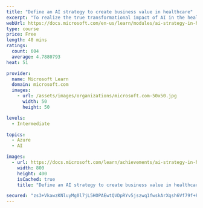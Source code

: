 ```yaml
---
title: "Define an AI strategy to create business value in healthcare"
excerpt: "To realize the true transformational impact of AI in the healthcare sector, decision-makers must consider the special factors that apply only to their industry. To create real business value, a comprehensive understanding of all the strategic components is required."
webUrl: https://docs.microsoft.com/en-us/learn/modules/ai-strategy-in-healthcare/
type: course
price: Free
length: 40 mins
ratings:
  count: 604
  average: 4.7880793
heat: 51

provider:
  name: Microsoft Learn
  domain: microsoft.com
  images:
    - url: /assets/images/organizations/microsoft.com-50x50.jpg
      width: 50
      height: 50

levels:
  - Intermediate

topics:
  - Azure
  - AI

images:
  - url: https://docs.microsoft.com/learn/achievements/ai-strategy-in-healthcare-social.png
    width: 800
    height: 400
    isCached: true
    title: "Define an AI strategy to create business value in healthcare"

secured: "zs3+VkawzKNluyMg0l7jL5HOPAEwtQVDpRYv5jszwq1fwskArXqsh6Vf79f+P2VEuDhT6dUNClFW9QgFFlvII0Dp43zJRvPDx+fyV4J446HMbNNWKuH623DaM1OoKzWzr5xVm6azR/F1Rxlby+taYHvOpfkzPZAyX40/D2llLsTbYvmx/WOEV/jye+sA2kU43fluld2Bv1c1+tmgHt5wLqGrOAfdTPx1A46ErzFnsQ5kTbAQR1MnGk1IWBv0kxiLgNRvBtRGN83ikGmzlxMuiobk8cCUmjG3+QTf/J4kV39ulkVpVFlf4abzWR4ApAgIGPvNAlGVFsap23pztkBNJviK25saHRaXMQo6Dp50gZJwvg92aI2p1Cv9jkykAuwHy48OuJ6HO+xSdNJaKdm59w==;VSXIs4cvvzf9G0xr4S3VIQ=="
---
```


